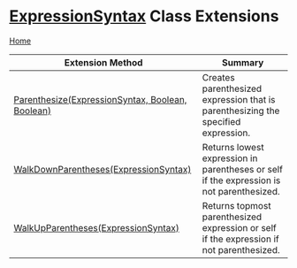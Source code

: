 # [ExpressionSyntax](https://docs.microsoft.com/en-us/dotnet/api/microsoft.codeanalysis.csharp.syntax.expressionsyntax) Class Extensions

[Home](../../../../../README.md)

| Extension Method | Summary |
| ---------------- | ------- |
| [Parenthesize(ExpressionSyntax, Boolean, Boolean)](../../../../../Roslynator/CSharp/WorkspaceSyntaxExtensions/Parenthesize/README.md) | Creates parenthesized expression that is parenthesizing the specified expression\. |
| [WalkDownParentheses(ExpressionSyntax)](../../../../../Roslynator/CSharp/SyntaxExtensions/WalkDownParentheses/README.md) | Returns lowest expression in parentheses or self if the expression is not parenthesized\. |
| [WalkUpParentheses(ExpressionSyntax)](../../../../../Roslynator/CSharp/SyntaxExtensions/WalkUpParentheses/README.md) | Returns topmost parenthesized expression or self if the expression if not parenthesized\. |

